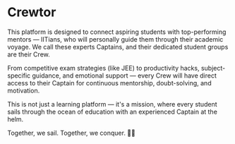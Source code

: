 # Crewtor
This platform is designed to connect aspiring students with top-performing mentors — IITians,  who will personally guide them through their academic voyage. We call these experts Captains, and their dedicated student groups are their Crew.

From competitive exam strategies (like JEE) to productivity hacks, subject-specific guidance, and emotional support — every Crew will have direct access to their Captain for continuous mentorship, doubt-solving, and motivation.

This is not just a learning platform — it's a mission, where every student sails through the ocean of education with an experienced Captain at the helm.

Together, we sail. Together, we conquer. 🧭🚀